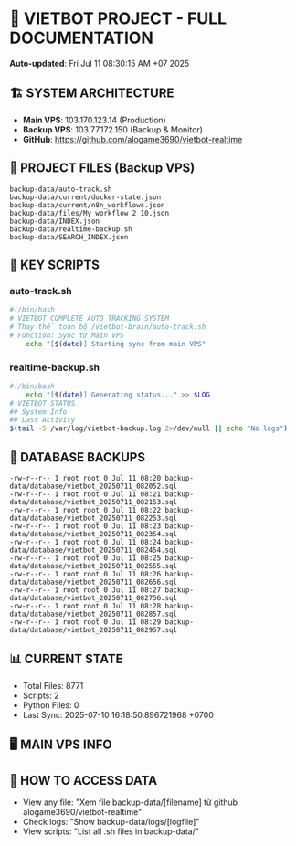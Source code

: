 # 🤖 VIETBOT PROJECT - FULL DOCUMENTATION
**Auto-updated**: Fri Jul 11 08:30:15 AM +07 2025

## 🏗️ SYSTEM ARCHITECTURE
- **Main VPS**: 103.170.123.14 (Production)
- **Backup VPS**: 103.77.172.150 (Backup & Monitor)
- **GitHub**: https://github.com/alogame3690/vietbot-realtime

## 📁 PROJECT FILES (Backup VPS)
```
backup-data/auto-track.sh
backup-data/current/docker-state.json
backup-data/current/n8n_workflows.json
backup-data/files/My_workflow_2_10.json
backup-data/INDEX.json
backup-data/realtime-backup.sh
backup-data/SEARCH_INDEX.json
```

## 🔧 KEY SCRIPTS
### auto-track.sh
```bash
#!/bin/bash
# VIETBOT COMPLETE AUTO TRACKING SYSTEM
# Thay thế toàn bộ /vietbot-brain/auto-track.sh
# Function: Sync từ Main VPS
    echo "[$(date)] Starting sync from main VPS"
```
### realtime-backup.sh
```bash
#!/bin/bash
    echo "[$(date)] Generating status..." >> $LOG
# VIETBOT STATUS
## System Info
## Last Activity
$(tail -5 /var/log/vietbot-backup.log 2>/dev/null || echo "No logs")
```

## 💾 DATABASE BACKUPS
```
-rw-r--r-- 1 root root 0 Jul 11 08:20 backup-data/database/vietbot_20250711_082052.sql
-rw-r--r-- 1 root root 0 Jul 11 08:21 backup-data/database/vietbot_20250711_082153.sql
-rw-r--r-- 1 root root 0 Jul 11 08:22 backup-data/database/vietbot_20250711_082253.sql
-rw-r--r-- 1 root root 0 Jul 11 08:23 backup-data/database/vietbot_20250711_082354.sql
-rw-r--r-- 1 root root 0 Jul 11 08:24 backup-data/database/vietbot_20250711_082454.sql
-rw-r--r-- 1 root root 0 Jul 11 08:25 backup-data/database/vietbot_20250711_082555.sql
-rw-r--r-- 1 root root 0 Jul 11 08:26 backup-data/database/vietbot_20250711_082656.sql
-rw-r--r-- 1 root root 0 Jul 11 08:27 backup-data/database/vietbot_20250711_082756.sql
-rw-r--r-- 1 root root 0 Jul 11 08:28 backup-data/database/vietbot_20250711_082857.sql
-rw-r--r-- 1 root root 0 Jul 11 08:29 backup-data/database/vietbot_20250711_082957.sql
```

## 📊 CURRENT STATE
- Total Files: 8771
- Scripts: 2
- Python Files: 0
- Last Sync: 2025-07-10 16:18:50.896721968 +0700

## 🖥️ MAIN VPS INFO


## 🚨 HOW TO ACCESS DATA
- View any file: "Xem file backup-data/[filename] từ github alogame3690/vietbot-realtime"
- Check logs: "Show backup-data/logs/[logfile]"
- View scripts: "List all .sh files in backup-data/"
